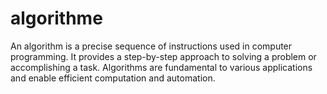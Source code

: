 # algorithme
An algorithm is a precise sequence of instructions used in computer programming. It provides a step-by-step approach to solving a problem or accomplishing a task. Algorithms are fundamental to various applications and enable efficient computation and automation.
